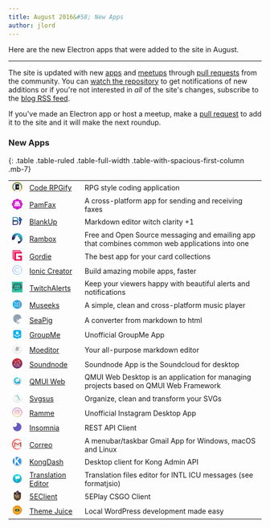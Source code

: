 ```yaml
---
title: August 2016&#58; New Apps
author: jlord
---
```


Here are the new Electron apps that were added to the site in August.

---

The site is updated with new [apps](http://electron.atom.io/apps) and [meetups](http://electron.atom.io/community) through [pull requests](https://github.com/electron/electron.atom.io/pulls) from the community. You can [watch the repository](https://github.com/electron/electron.atom.io) to get notifications of new additions or if you're not interested in _all_ of the site's changes, subscribe to the [blog RSS feed](http://electron.atom.io/feed.xml).

If you've made an Electron app or host a meetup, make a [pull request](https://github.com/electron/electron.atom.io) to add it to the site and it will make the next roundup.

### New Apps

{: .table .table-ruled .table-full-width .table-with-spacious-first-column .mb-7}

| |  |  |
| --- | --- | -- |
| <img src='/images/apps/coderpgify.png' width='50'> | [Code RPGify](http://code.rpgify.com) | RPG style coding application |
| <img src='/images/apps/pamfax.png' width='50'> | [PamFax](https://www.pamfax.biz) | A cross-platform app for sending and receiving faxes |
| <img src='/images/apps/blankup.png' width='50'> | [BlankUp](https://hoverbaum.github.io/BlankUp-Electron/) | Markdown editor witch clarity +1 |
| <img src='/images/apps/rambox.png' width='50'> | [Rambox](http://rambox.pro) | Free and Open Source messaging and emailing app that combines common web applications into one |
| <img src='/images/apps/gordie.png' width='50'> | [Gordie](http://gordie-app.bitbucket.org/) | The best app for your card collections |
| <img src='/images/apps/ionic-creator.png' width='50'> | [Ionic Creator](https://github.com/Meadowcottage/Ionic-Creator) | Build amazing mobile apps, faster |
| <img src='/images/apps/twitchalerts.png' width='50'> | [TwitchAlerts](https://github.com/Meadowcottage/TwitchAlerts) | Keep your viewers happy with beautiful alerts and notifications |
| <img src='/images/apps/museeks.png' width='50'> | [Museeks](http://museeks.io/) | A simple, clean and cross-platform music player |
| <img src='/images/apps/seapig.png' width='50'> | [SeaPig](https://github.com/yasumichi/seapig/blob/master/README.md) | A converter from markdown to html |
| <img src='/images/apps/groupme.png' width='50'> | [GroupMe](https://github.com/dcrousso/GroupMe#readme) | Unofficial GroupMe App |
| <img src='/images/apps/moeditor.png' width='50'> | [Moeditor](https://moeditor.github.io/) | Your all-purpose markdown editor |
| <img src='/images/apps/soundnode.png' width='50'> | [Soundnode](http://www.soundnodeapp.com) | Soundnode App is the Soundcloud for desktop |
| <img src='/images/apps/qmui.png' width='50'> | [QMUI Web](http://qmuiteam.com/web) | QMUI Web Desktop is an application for managing projects based on QMUI Web Framework |
| <img src='/images/apps/svgsus.png' width='50'> | [Svgsus](http://www.svgs.us) | Organize, clean and transform your SVGs |
| <img src='/images/apps/ramme.png' width='50'> | [Ramme](https://github.com/terkelg/ramme) | Unofficial Instagram Desktop App |
| <img src='/images/apps/insomnia.png' width='50'> | [Insomnia](https://insomnia.rest/) | REST API Client |
| <img src='/images/apps/correo.png' width='50'> | [Correo](https://github.com/amitmerchant1990/correo) | A menubar/taskbar Gmail App for Windows, macOS and Linux |
| <img src='/images/apps/kongdash.png' width='50'> | [KongDash](https://ajaysreedhar.github.io/kongdash) | Desktop client for Kong Admin API |
| <img src='/images/apps/react-intl-translation-editor.png' width='50'> | [Translation Editor](https://bitbucket.org/bflower/react-intl-editor/wiki/Home) | Translation files editor for INTL ICU messages (see formatjsio) |
| <img src='/images/apps/5eplay.png' width='50'> | [5EClient](https://www.5eplay.com/) | 5EPlay CSGO Client |
| <img src='/images/apps/theme-juice.png' width='50'> | [Theme Juice](https://www.themejuice.it) | Local WordPress development made easy |
